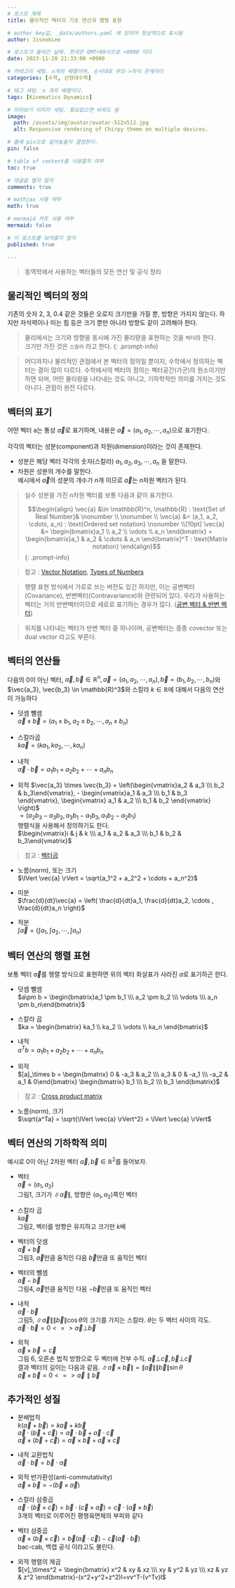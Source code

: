 ```yaml
---
# 포스트 제목
title: 물리적인 벡터의 기초 연산과 행렬 표현

# author key값, _data/authors.yaml 에 있어야 정상적으로 표시됨
author: JiseokLee

# 포스트가 올라간 날짜. 한국은 GMT+09이므로 +0900 이다
date: 2023-11-20 21:33:00 +0900 

# 카테고리 세팅. n개의 배열이며, 순서대로 부모->자식 관계이다
categories: [수학, 선형대수학]

# 태그 세팅. n 개의 배열이다.
tags: [Kinematics Dynamics]

# 미리보기 이미지 세팅. 필요없으면 비워도 됨
image:
  path: /assets/img/avatar/avatar-512x512.jpg
  alt: Responsive rendering of Chirpy theme on multiple devices.

# 홈에 pin으로 걸어놓을지 결정한다.
pin: false

# table of content를 사용할지 여부
toc: true

# 댓글을 열지 말지
comments: true

# mathjax 사용 여부
math: true

# mermaid 차트 사용 여부
mermaid: false

# 이 포스트를 보여줄지 말지
published: true

---
```


> 동역학에서 사용하는 벡터들의 모든 연산 및 공식 정리


## 물리적인 벡터의 정의

기존의 숫자 2, 3, 0.4 같은 것들은 오로지 크기만을 가질 뿐, 방향은 가지지 않는다.
하지만 자석력이나 미는 힘 등은 크기 뿐만 아니라 방향도 같이 고려해야 한다. 

> 물리에서는 크기와 방향을 동시에 가진 물리량을 표현하는 것을 `벡터`라 한다.  
> 크기만 가진 것은 `스칼라` 라고 한다. 
{: .prompt-info}

> 어디까지나 물리적인 관점에서 본 벡터의 정의일 뿐이지, 수학에서 정의하는 벡터는 결이 많이 다르다.
> 수학에서의 벡터의 정의는 벡터공간(가군)의 원소이기만 하면 되며, 어떤 물리량을 나타내는 것도 아니고, 기하학적인 의미를 가지는 것도 아니다. 관점이 완전 다르다. 
> 
## 벡터의 표기

어떤 벡터 a는 통상 $\vec{a}$로 표기하며, 내용은 $\vec{a} = (a_1, a_2, \cdots , a_n)$으로 표기한다.

각각의 벡터는 성분(component)과 차원(dimension)이라는 것이 존재한다.  
- 성분은 해당 벡터 각각의 숫자(스칼라) $a_1, a_2, a_3, \cdots, a_n$ 을 말한다. 
- 차원은 성분의 개수를 말한다.   
예시에서 $\vec{a}$의 성분의 개수가 $n$개 이므로 $\vec{a}$는 $n$차원 벡터가 된다. 

> 실수 성분을 가진 n차원 벡터를 보통 다음과 같이 표기한다. 
> 
> $$\begin{align}
> \vec{a} &\in \mathbb{R}^n, \mathbb{R} : \text{Set of Real Number}& \nonumber \\
> \nonumber \\
> \vec{a} &= (a_1, a_2, \cdots, a_n) : \text{Ordered set notation} \nonumber \\[10pt]
> \vec{a} &= \begin{bmatrix}a_1 \\ a_2 \\ \vdots \\ a_n \end{bmatrix} = \begin{bmatrix}a_1 & a_2 & \cdots & a_n \end{bmatrix}^T : \text{Matrix notation} 
> \end{align}$$
{: .prompt-info}

> 참고 : [Vector Notation](https://en.wikipedia.org/wiki/Vector_notation), [Types of Numbers](https://en.wikipedia.org/wiki/List_of_types_of_numbers#Main_types)  

> 행렬 표현 방식에서 가로로 쓰는 버전도 있긴 하지만, 이는 공변벡터(Covariance), 반변벡터(Contravariance)와 관련되어 있다. 우리가 사용하는 벡터는 거의 반변벡터이므로 세로로 표기하는 경우가 많다. ([공변 벡터 & 반변 벡터](https://en.wikipedia.org/wiki/Covariance_and_contravariance_of_vectors))

> 위치를 나타내는 벡터가 반변 벡터 중 하나이며, 공변벡터는 종종 covector 또는 dual vector 라고도 부른다.

## 벡터의 연산들

다음의 0이 아닌 벡터, $\vec{a}, \vec{b} \in \mathbb{R}^n, \vec{a}=(a_1, a_2,\cdots,a_n), \vec{b} = (b_1, b_2, \cdots,b_n)$와 $\vec{a_3}, \vec{b_3} \in \mathbb{R}^3$와 스칼라 $k \in \mathbb{R}$에 대해서 다음의 연산이 가능하다

- 덧셈 뺄셈  
$\vec{a}\pm \vec{b} = (a_1 \pm b_1, a_2 \pm b_2 ,\cdots, a_n \pm b_n)$

- 스칼라곱  
$k\vec{a} = (k a_1, k a_2, \cdots, k a_n)$

- 내적  
$\vec{a} \cdot \vec{b} = a_1b_1 + a_2 b_2 + \cdots + a_n b_n$

- 외적
$\vec{a_3} \times \vec{b_3} = \left(\begin{vmatrix}a_2 & a_3 \\\ b_2 & b_3\end{vmatrix}, - \begin{vmatrix}a_1 & a_3 \\\ b_1 & b_3 \end{vmatrix}, \begin{vmatrix} a_1 & a_2 \\\ b_1 & b_2 \end{vmatrix} \right)$  
$= (a_2b_3 - a_3b_2, a_3b_1 - a_1b_3, a_1b_2 - a_2b_1)$  
행렬식을 사용해서 정의하기도 한다.   
$\begin{vmatrix}i & j & k \\\ a_1 & a_2 & a_3 \\\ b_1 & b_2 & b_3\end{vmatrix}$
> 참고 : [벡터곱](https://en.wikipedia.org/wiki/Outer_product)

- 노름(norm), 또는 크기  
$\lVert \vec{a} \rVert = \sqrt{a_1^2 + a_2^2 + \cdots + a_n^2}$

- 미분  
$\frac{d}{dt}\vec{a} = \left( \frac{d}{dt}a_1, \frac{d}{dt}a_2, \cdots , \frac{d}{dt}a_n \right)$

- 적분  
$\int{\vec{a}}=\left(\int{a_1}, \int{a_2}, \cdots , \int{a_n}\right)$
 
## 벡터 연산의 행렬 표현

보통 벡터 $\vec{a}$를 행렬 방식으로 표현하면 위의 벡터 화살표가 사라진 $a$로 표기하곤 한다. 

- 덧셈 뺄셈    
$a\pm b = \begin{bmatrix}a_1 \pm b_1 \\\ a_2 \pm b_2 \\\ \vdots \\\ a_n \pm b_n\end{bmatrix}$

- 스칼라 곱  
$ka = \begin{bmatrix} ka_1 \\ ka_2 \\ \vdots \\ ka_n \end{bmatrix}$

- 내적  
$a^Tb = a_1b_1 + a_2b_2 + \cdots + a_nb_n$

- 외적  
$[a]_\times b = \begin{bmatrix} 0 & -a_3 & a_2 \\\ a_3 & 0 & -a_1 \\\  -a_2 & a_1 & 0\end{bmatrix} \begin{bmatrix} b_1 \\\ b_2 \\\ b_3 \end{bmatrix}$
> 참고 : [Cross product matrix](https://en.wikipedia.org/wiki/Cross_product#Conversion_to_matrix_multiplication)

- 노름(norm), 크기  
$\sqrt{a^Ta} = \sqrt{\lVert \vec{a} \rVert^2} = \lVert \vec{a} \rVert$


## 벡터 연산의 기하학적 의미

예시로 0이 아닌 2차원 벡터 $\vec{a}, \vec{b} \in \mathbb{R}^2$를 들어보자. 

- 벡터  
$\vec{a} = (a_1, a_2)$  
그림1, 크기가 $\lVert \vec{a} \rVert$, 방향은 $(a_1, a_2)$쪽인 벡터

- 스칼라 곱  
$k\vec{a}$  
그림2, 벡터를 방향은 유지하고 크기만 $k$배 

- 벡터의 덧셈  
$\vec{a} + \vec{b}$  
그림3, $\vec{a}$만큼 움직인 다음 $\vec{b}$만큼 또 움직인 벡터

- 벡터의 뺄셈  
$\vec{a} - \vec{b}$  
그림4, $\vec{a}$만큼 움직인 다음 $-\vec{b}$만큼 또 움직인 벡터

- 내적  
$\vec{a} \cdot \vec{b}$  
그림5, $\lVert \vec{a} \rVert \lVert \vec{b} \rVert \cos{\theta}$의 크기를 가지는 스칼라. $\theta$는 두 벡터 사이의 각도.   
$\vec{a} \cdot \vec{b} = 0 <=> \vec{a} \bot \vec{b}$

- 외적  
$\vec{a} \times \vec{b} = \vec{c}$  
그림 6, 오른손 법칙 방향으로 두 벡터에 전부 수직. $\vec{a} \bot \vec{c}, \vec{b} \bot \vec{c}$  
결과 벡터의 길이는 다음과 같음. 
$\lVert \vec{a} \times \vec{b} \rVert = \lVert \vec{a} \rVert \lVert \vec{b} \rVert \sin{\theta}$   
$\vec{a} \times \vec{b} = 0 <=> \vec{a} \parallel \vec{b}$

## 추가적인 성질

- 분배법칙  
$k(\vec{a}+\vec{b}) = k\vec{a}+k\vec{b}$  
$\vec{a}\cdot(\vec{b}+\vec{c})=\vec{a}\cdot\vec{b} + \vec{a}\cdot\vec{c}$  
$\vec{a}\times(\vec{b}+\vec{c})=\vec{a}\times\vec{b} + \vec{a}\times\vec{c}$  

- 내적 교환법칙  
$\vec{a}\cdot \vec{b}= \vec{b} \cdot \vec{a}$

- 외적 반가환성(anti-commutativity)  
$\vec{a}\times\vec{b} = -(\vec{b} \times \vec{a})$

- 스칼라 삼중곱  
$\vec{a}\cdot(\vec{b}\times\vec{c}) = \vec{b}\cdot(\vec{c}\times \vec{a}) = \vec{c}\cdot(\vec{a}\times\vec{b})$  
3개의 벡터로 이루어진 평행육면체의 부피와 같다

- 벡터 삼중곱  
$\vec{a}\times(\vec{b} \times \vec{c}) = \vec{b}(\vec{a}\cdot \vec{c}) - \vec{c}(\vec{a}\cdot\vec{b})$  
bac-cab, 백캡 공식 이라고도 불린다. 

- 외적 행렬의 제곱  
$[v]_\times^2 = \begin{bmatrix} x^2 & xy & xz \\\ xy & y^2 & yz \\\ xz & yz & z^2 \end{bmatrix}-(x^2+y^2+z^2)I=vv^T-(v^Tv)I$



